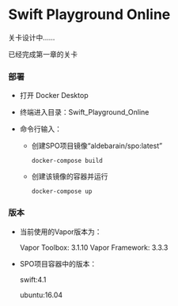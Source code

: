 # Swift Playground Online

关卡设计中……

已经完成第一章的关卡

### 部署

- 打开 Docker Desktop

- 终端进入目录：Swift_Playground_Online

- 命令行输入：

  - 创建SPO项目镜像“aldebarain/spo:latest”

    `docker-compose build`  

  - 创建该镜像的容器并运行

    `docker-compose up` 


### 版本

- 当前使用的Vapor版本为：

  Vapor Toolbox: 3.1.10
  Vapor Framework: 3.3.3

- SPO项目容器中的版本：

  swift:4.1

  ubuntu:16.04

